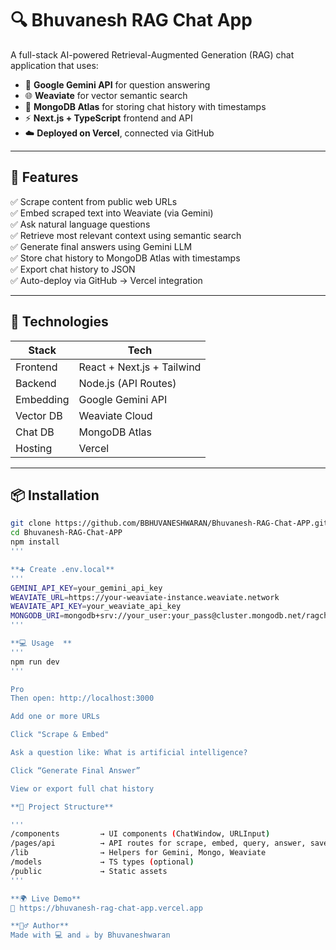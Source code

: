 # 🔍 Bhuvanesh RAG Chat App

A full-stack AI-powered Retrieval-Augmented Generation (RAG) chat application that uses:

- 🧠 **Google Gemini API** for question answering
- 🌐 **Weaviate** for vector semantic search
- 📄 **MongoDB Atlas** for storing chat history with timestamps
- ⚡ **Next.js + TypeScript** frontend and API
- ☁️ **Deployed on Vercel**, connected via GitHub

---

## 🚀 Features

✅ Scrape content from public web URLs  
✅ Embed scraped text into Weaviate (via Gemini)  
✅ Ask natural language questions  
✅ Retrieve most relevant context using semantic search  
✅ Generate final answers using Gemini LLM  
✅ Store chat history to MongoDB Atlas with timestamps  
✅ Export chat history to JSON  
✅ Auto-deploy via GitHub → Vercel integration

---

## 🧠 Technologies

| Stack      | Tech                       |
|------------|----------------------------|
| Frontend   | React + Next.js + Tailwind |
| Backend    | Node.js (API Routes)       |
| Embedding  | Google Gemini API          |
| Vector DB  | Weaviate Cloud             |
| Chat DB    | MongoDB Atlas              |
| Hosting    | Vercel                     |

---

## 📦 Installation

```bash
git clone https://github.com/BBHUVANESHWARAN/Bhuvanesh-RAG-Chat-APP.git
cd Bhuvanesh-RAG-Chat-APP
npm install
'''

**➕ Create .env.local**
'''
GEMINI_API_KEY=your_gemini_api_key
WEAVIATE_URL=https://your-weaviate-instance.weaviate.network
WEAVIATE_API_KEY=your_weaviate_api_key
MONGODB_URI=mongodb+srv://your_user:your_pass@cluster.mongodb.net/ragchat
'''

**💻 Usage  **
'''
npm run dev
'''

Pro
Then open: http://localhost:3000

Add one or more URLs

Click "Scrape & Embed"

Ask a question like: What is artificial intelligence?

Click “Generate Final Answer”

View or export full chat history

**📁 Project Structure**

'''
/components         → UI components (ChatWindow, URLInput)
/pages/api          → API routes for scrape, embed, query, answer, saveChat
/lib                → Helpers for Gemini, Mongo, Weaviate
/models             → TS types (optional)
/public             → Static assets
'''

**🌍 Live Demo**
🔗 https://bhuvanesh-rag-chat-app.vercel.app

**🙋‍♂️ Author**
Made with 💻 and ☕ by Bhuvaneshwaran


